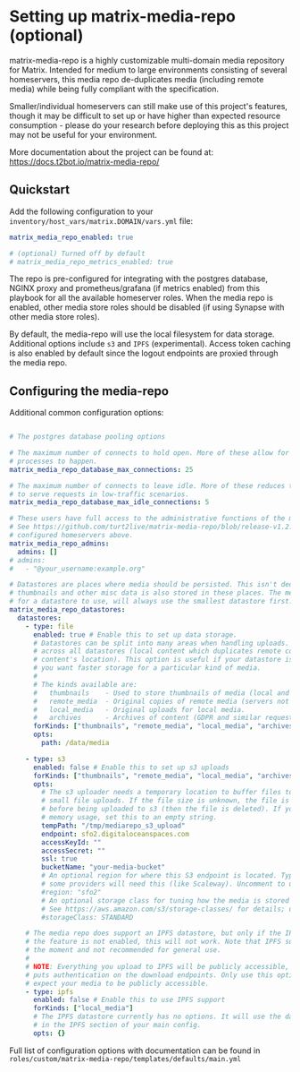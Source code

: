 # Setting up matrix-media-repo (optional)

matrix-media-repo is a highly customizable multi-domain media repository for Matrix. Intended for medium to large environments consisting of several homeservers, this media repo de-duplicates media (including remote media) while being fully compliant with the specification.

Smaller/individual homeservers can still make use of this project's features, though it may be difficult to set up or have higher than expected resource consumption - please do your research before deploying this as this project may not be useful for your environment.

More documentation about the project can be found at: https://docs.t2bot.io/matrix-media-repo/

## Quickstart

Add the following configuration to your `inventory/host_vars/matrix.DOMAIN/vars.yml` file:

```yaml
matrix_media_repo_enabled: true

# (optional) Turned off by default
# matrix_media_repo_metrics_enabled: true
```

The repo is pre-configured for integrating with the postgres database, NGINX proxy and prometheus/grafana (if metrics enabled) from this playbook for all the available homeserver roles. When the media repo is enabled, other media store roles should be disabled (if using Synapse with other media store roles).

By default, the media-repo will use the local filesystem for data storage. Additional options include `s3` and `IPFS` (experimental). Access token caching is also enabled by default since the logout endpoints are proxied through the media repo.

## Configuring the media-repo

Additional common configuration options:
```yaml

# The postgres database pooling options

# The maximum number of connects to hold open. More of these allow for more concurrent
# processes to happen.
matrix_media_repo_database_max_connections: 25

# The maximum number of connects to leave idle. More of these reduces the time it takes
# to serve requests in low-traffic scenarios.
matrix_media_repo_database_max_idle_connections: 5

# These users have full access to the administrative functions of the media repository.
# See https://github.com/turt2live/matrix-media-repo/blob/release-v1.2.8/docs/admin.md for information on what these people can do. They must belong to one of the
# configured homeservers above.
matrix_media_repo_admins:
  admins: []
# admins:
#   - "@your_username:example.org"

# Datastores are places where media should be persisted. This isn't dedicated for just uploads:
# thumbnails and other misc data is also stored in these places. The media repo, when looking
# for a datastore to use, will always use the smallest datastore first.
matrix_media_repo_datastores:
  datastores:
    - type: file
      enabled: true # Enable this to set up data storage.
      # Datastores can be split into many areas when handling uploads. Media is still de-duplicated
      # across all datastores (local content which duplicates remote content will re-use the remote
      # content's location). This option is useful if your datastore is becoming very large, or if
      # you want faster storage for a particular kind of media.
      #
      # The kinds available are:
      #   thumbnails    - Used to store thumbnails of media (local and remote).
      #   remote_media  - Original copies of remote media (servers not configured by this repo).
      #   local_media   - Original uploads for local media.
      #   archives      - Archives of content (GDPR and similar requests).
      forKinds: ["thumbnails", "remote_media", "local_media", "archives"]
      opts:
        path: /data/media

    - type: s3
      enabled: false # Enable this to set up s3 uploads
      forKinds: ["thumbnails", "remote_media", "local_media", "archives"]
      opts:
        # The s3 uploader needs a temporary location to buffer files to reduce memory usage on
        # small file uploads. If the file size is unknown, the file is written to this location
        # before being uploaded to s3 (then the file is deleted). If you aren't concerned about
        # memory usage, set this to an empty string.
        tempPath: "/tmp/mediarepo_s3_upload"
        endpoint: sfo2.digitaloceanspaces.com
        accessKeyId: ""
        accessSecret: ""
        ssl: true
        bucketName: "your-media-bucket"
        # An optional region for where this S3 endpoint is located. Typically not needed, though
        # some providers will need this (like Scaleway). Uncomment to use.
        #region: "sfo2"
        # An optional storage class for tuning how the media is stored at s3.
        # See https://aws.amazon.com/s3/storage-classes/ for details; uncomment to use.
        #storageClass: STANDARD

    # The media repo does support an IPFS datastore, but only if the IPFS feature is enabled. If
    # the feature is not enabled, this will not work. Note that IPFS support is experimental at
    # the moment and not recommended for general use.
    #
    # NOTE: Everything you upload to IPFS will be publicly accessible, even when the media repo
    # puts authentication on the download endpoints. Only use this option for cases where you
    # expect your media to be publicly accessible.
    - type: ipfs
      enabled: false # Enable this to use IPFS support
      forKinds: ["local_media"]
      # The IPFS datastore currently has no options. It will use the daemon or HTTP API configured
      # in the IPFS section of your main config.
      opts: {}

```

Full list of configuration options with documentation can be found in `roles/custom/matrix-media-repo/templates/defaults/main.yml`

